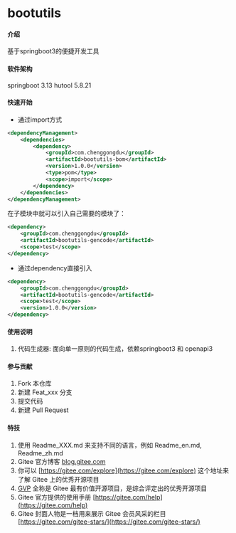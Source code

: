 # bootutils

#### 介绍

基于springboot3的便捷开发工具

#### 软件架构

springboot 3.13 hutool 5.8.21

#### 快速开始

- 通过import方式

```xml
<dependencyManagement>
    <dependencies>
        <dependency>
            <groupId>com.chenggongdu</groupId>
            <artifactId>bootutils-bom</artifactId>
            <version>1.0.0</version>
            <type>pom</type>
            <scope>import</scope>
        </dependency>
    </dependencies>
</dependencyManagement>
```

在子模块中就可以引入自己需要的模块了：

```xml
<dependency>
    <groupId>com.chenggongdu</groupId>
    <artifactId>bootutils-gencode</artifactId>
    <scope>test</scope>
</dependency>
```
- 通过dependency直接引入
```xml
<dependency>
    <groupId>com.chenggongdu</groupId>
    <artifactId>bootutils-gencode</artifactId>
    <scope>test</scope>
    <version>1.0.0</version>
</dependency>
```
#### 使用说明

1.  代码生成器: 面向单一原则的代码生成，依赖springboot3 和 openapi3
    

#### 参与贡献

1. Fork 本仓库
2. 新建 Feat_xxx 分支
3. 提交代码
4. 新建 Pull Request

#### 特技

1. 使用 Readme\_XXX.md 来支持不同的语言，例如 Readme\_en.md, Readme\_zh.md
2. Gitee 官方博客 [blog.gitee.com](https://blog.gitee.com)
3. 你可以 [https://gitee.com/explore](https://gitee.com/explore) 这个地址来了解 Gitee 上的优秀开源项目
4. [GVP](https://gitee.com/gvp) 全称是 Gitee 最有价值开源项目，是综合评定出的优秀开源项目
5. Gitee 官方提供的使用手册 [https://gitee.com/help](https://gitee.com/help)
6. Gitee 封面人物是一档用来展示 Gitee 会员风采的栏目 [https://gitee.com/gitee-stars/](https://gitee.com/gitee-stars/)
